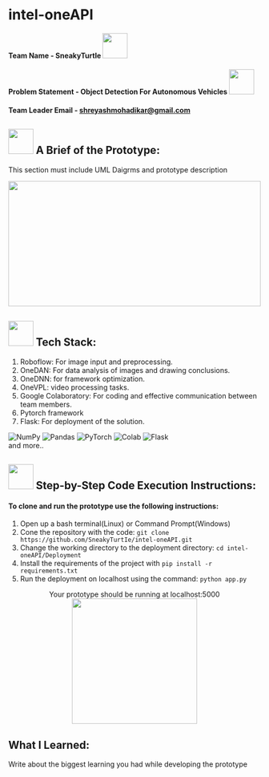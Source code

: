 # intel-oneAPI

#### Team Name - SneakyTurtle <img src = "https://github.com/SneakyTurtIe/intel-oneAPI/assets/59119736/f7ee32ba-d85e-4ab3-8731-b6701d94b313" height = "50px">

#### Problem Statement - Object Detection For Autonomous Vehicles <img src = "https://github.com/SneakyTurtIe/intel-oneAPI/assets/59119736/549af82b-79e6-436a-b067-2e83641a9095" height = "50px">
#### Team Leader Email - shreyashmohadikar@gmail.com




## <img src = "https://github.com/SneakyTurtIe/intel-oneAPI/assets/59119736/80522c5e-f814-4c3d-906a-e5518ccdd150" height = "50px" > A Brief of the Prototype:
  This section must include UML Daigrms and prototype description
  
  <img src ="https://media.giphy.com/media/dqQxplKANtn8c/giphy.gif" height = "250" width = "100%"/>
  

##  <img src = "https://github.com/SneakyTurtIe/intel-oneAPI/assets/59119736/51de0cd9-f6e8-43ce-bb09-baccd71c0447" height = "50px">  Tech Stack: 
1. Roboflow: For image input and preprocessing.
1. OneDAN: For data analysis of images and drawing conclusions.
1. OneDNN: for framework optimization.
1. OneVPL: video processing tasks.
1. Google Colaboratory: For coding and effective communication between team members.
1. Pytorch framework
1. Flask: For deployment of the solution.


![NumPy](https://img.shields.io/badge/numpy-%23013243.svg?style=for-the-badge&logo=numpy&logoColor=white)
![Pandas](https://img.shields.io/badge/pandas-%23150458.svg?style=for-the-badge&logo=pandas&logoColor=white)
![PyTorch](https://img.shields.io/badge/PyTorch-%23EE4C2C.svg?style=for-the-badge&logo=PyTorch&logoColor=white)
![Colab](https://img.shields.io/badge/google%20colab-%040404.svg?style=for-the-badge&logo=googlecolab&logoColor=white)
![Flask](https://img.shields.io/badge/flask-%23000.svg?style=for-the-badge&logo=flask&logoColor=white)  
and more..

## <img src = "https://github.com/SneakyTurtIe/intel-oneAPI/assets/59119736/8d918e92-7fa3-4218-80b9-d47a0c0e7bcb" height = "50px"> Step-by-Step Code Execution Instructions:
  #### To clone and run the prototype use the following instructions:
  1. Open up a bash terminal(Linux) or Command Prompt(Windows)
  2. Cone the repository with the code: `git clone https://github.com/SneakyTurtIe/intel-oneAPI.git`
  3. Change the working directory to the deployment directory: `cd intel-oneAPI/Deployment`
  4. Install the requirements of the project with `pip install -r requirements.txt`
  5. Run the deployment on localhost using the command: `python app.py`

<p align="center">
  Your prototype should be running at localhost:5000 <br>
  <img src = "https://media.giphy.com/media/JqDeI2yjpSRgdh35oe/giphy.gif" height = "250"/>
</p>

## What I Learned:
   Write about the biggest learning you had while developing the prototype
